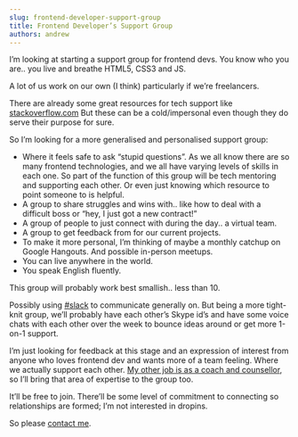 ```yaml
---
slug: frontend-developer-support-group
title: Frontend Developer’s Support Group
authors: andrew
---
```


I’m looking at starting a support group for frontend devs. You know who you are.. you live and breathe HTML5, CSS3 and JS.

A lot of us work on our own (I think) particularly if we’re freelancers.

There are already some great resources for tech support like [stackoverflow.com](http://stackoverflow.com/) But these can be a cold/impersonal even though they do serve their purpose for sure.

<!--truncate-->

So I’m looking for a more generalised and personalised support group:

- Where it feels safe to ask “stupid questions”. As we all know there are so many frontend technologies, and we all have varying levels of skills in each one. So part of the function of this group will be tech mentoring and supporting each other. Or even just knowing which resource to point someone to is helpful.
- A group to share struggles and wins with.. like how to deal with a difficult boss or “hey, I just got a new contract!”
- A group of people to just connect with during the day.. a virtual team.
- A group to get feedback from for our current projects.
- To make it more personal, I’m thinking of maybe a monthly catchup on Google Hangouts. And possible in-person meetups.
- You can live anywhere in the world.
- You speak English fluently.

This group will probably work best smallish.. less than 10.

Possibly using [#slack](https://slack.com/) to communicate generally on. But being a more tight-knit group, we’ll probably have each other’s Skype id’s and have some voice chats with each other over the week to bounce ideas around or get more 1-on-1 support.

I’m just looking for feedback at this stage and an expression of interest from anyone who loves frontend dev and wants more of a team feeling. Where we actually support each other. [My other job is as a coach and counsellor](http://goforself.me/), so I’ll bring that area of expertise to the group too.

It’ll be free to join. There’ll be some level of commitment to connecting so relationships are formed; I’m not interested in dropins.

So please [contact me](/contact).
